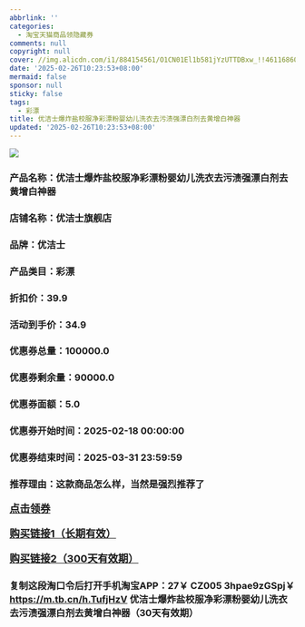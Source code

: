 ```yaml
---
abbrlink: ''
categories:
  - 淘宝天猫商品领隐藏券
comments: null
copyright: null
cover: //img.alicdn.com/i1/884154561/O1CN01El1b581jYzUTTDBxw_!!4611686018427379905-0-item_pic.jpg
date: '2025-02-26T10:23:53+08:00'
mermaid: false
sponsor: null
sticky: false
tags:
  - 彩漂
title: 优洁士爆炸盐校服净彩漂粉婴幼儿洗衣去污渍强漂白剂去黄增白神器
updated: '2025-02-26T10:23:53+08:00'
--- 
```


![](//img.alicdn.com/i1/884154561/O1CN01El1b581jYzUTTDBxw_!!4611686018427379905-0-item_pic.jpg)

### 产品名称：优洁士爆炸盐校服净彩漂粉婴幼儿洗衣去污渍强漂白剂去黄增白神器
### 店铺名称：优洁士旗舰店
### 品牌：优洁士
### 产品类目：彩漂
### 折扣价：39.9
### 活动到手价：34.9
### 优惠券总量：100000.0
### 优惠券剩余量：90000.0
### 优惠券面额：5.0
### 优惠券开始时间：2025-02-18 00:00:00	
### 优惠券结束时间：2025-03-31 23:59:59	
### 推荐理由：这款商品怎么样，当然是强烈推荐了

<p style="font-size: 18px; font-weight: bold;">
  <a href="https://uland.taobao.com/coupon/edetail?e=kQFHECqt4l6lhHvvyUNXZfh8CuWt5YH5OVuOuRD5gLJMmdsrkidbOWBzzpT26idJfU591a%2BuNWaj%2FpzqqbmDtKHgdkt30TcIAG7hIsLkoQzGxFKXZ2EbIrWrewkgphnxRSHvQe2jOLZ9pbNCYX0I%2BPP%2BWUTgK%2F%2B0I%2BtaUgbudUxA%2B536asYsLWVfKa%2BhVnNDIepJsL4jo9IIBqi5oMBFUpjB6TX2HR3QQ5WKStDdyeTLAJho1Tgm24y1rRo98IyIzxHHRjXbSzC3GXpSbfs48teJs%2FX5T1fDr82us1L%2Fg7wVh1an7O%2Bi2Rm2LW7L3H8F9pILCoZ%2B%2FH9%2BOHfs5nLQGA%3D%3D&traceId=21665f9817407225954674899d132c&union_lens=lensId%3AOPT%401740722608%402104fdf2_0e5c_1954b27178b_8f04%4001%40eyJmbG9vcklkIjo3MzM1NH0ie" target="_blank">点击领券</a>
</p>
<p style="font-size: 18px; font-weight: bold;">
  <a href="https://s.click.taobao.com/t?e=m%3D2%26s%3Dzv9T6F2qoXJw4vFB6t2Z2ueEDrYVVa64K7Vc7tFgwiHjf2vlNIV67kyLuerTQxoGu6Vvho8Zh8D3ID%2FV1RqsF4wnCJeELi4I%2FIEn%2BS1IjHAB0ghlTd7WlZVm%2FOAUUFw71qrpxiwMoCNxc1AtbZGVS7c7AbKOdWzS5qNxuiMyhOGMHuv7RoNv0Q0jFsbsQ7KWVvjpFiYk5tVS%2FNQYaZ9dKED6jVZ9GXkey4ZAwRC2bxLi47G2gDpAbwOD8q7f0UZnozvQCWI2PAlyfsBFZDqhxXSFvSTZM%2B%2F4A13NwUW6D5t5XyRIE0HwHBhmyR7eWrX9MzXmCitDxQQ%3D" target="_blank">购买链接1（长期有效）</a>
</p>
<p style="font-size: 18px; font-weight: bold;">
  <a href="https://s.click.taobao.com/cadbVNs" target="_blank">购买链接2（300天有效期）</a>
</p>

### 复制这段淘口令后打开手机淘宝APP：27￥ CZ005 3hpae9zGSpj￥ https://m.tb.cn/h.TufjHzV  优洁士爆炸盐校服净彩漂粉婴幼儿洗衣去污渍强漂白剂去黄增白神器（30天有效期）
